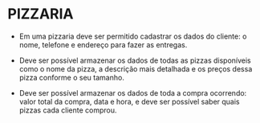 # PIZZARIA

- Em uma pizzaria deve ser permitido cadastrar os dados do cliente: o nome, telefone e endereço para fazer as entregas.

- Deve ser possível armazenar os dados de todas as pizzas disponíveis como o nome da pizza, a descrição mais detalhada e os preços dessa pizza conforme o seu tamanho.

- Deve ser possível armazenar os dados de toda a compra ocorrendo: valor total da compra, data e hora, e deve ser possível saber quais pizzas cada cliente comprou.
